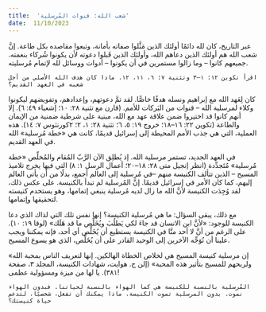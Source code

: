 ```yaml
---
title:  'شعب الله: قنوات المُرسلية'
date:  11/10/2023
---
```


عبر التاريخ، كان لله دائمًا أولئك الذين مَثَّلوا صفاته بأمانة، وتبعوا مقاصده بكل طاعة. إنَّ شعب الله هم أولئك الذين دعاهم الله، وأولئك الذين قَبلوا دعوته لأن يكونوا شُركاء بنعمته. جميعهم كانوا – وما زالوا مستمرين في أن يكونوا – أدوات ووسائل لله لإتمام مُرسليته.

`اقرأ تكوين ١٢: ١–٣ وتثنية ٧: ٦، ١١، ١٢. ماذا كان هدف الله الأصلي من أجل شعبه في العهد القديم؟`

كان لِعَهد الله مع إبراهيم ونسله هدفًا خاصًّا. لقد تمَّ دعوتهم، وإعدادهم، وتفويضهم ليكونوا وكلاء لمرسلية الله – قنوات من البَركات للأمم. (قارن مع تثنية ٢٨: ١٠؛ إشعياء ٤٩: ٦). إلا أنهم كانوا قد اختيروا ضمن علاقة عهد مع الله، مبنية على شرطية ضمنية من الإيمان والطاعة (تكوين ٢٢: ١٦–١٨؛ خروج ١٩: ٥، ٦؛ تثنية ٢٨: ١، ٢؛ ٢كورنثوس ٧: ١٤). هذه العملية، التي هي جذب الأمم المحيطة إلى إسرائيل قديمًا، كانت هي «خطة مُرسلية» الله في العهد القديم.

في العهد الجديد، تستمر مرسلية الله. إذ يُطلِق الآن الرَّبّ المُقام والمُخلِّص «خطة مُرسلية» مُتَجدِّدة (انظر إنجيل متى ٢٨: ١٨–٢٠؛ أعمال الرسل ١: ٨) التي فيها يخرج تلاميذ المسيح – الذين تتألف الكنيسة منهم –في مُرسلية إلى العالم أجمع، بدلًا من أن يأتي العالم إليهم، كما كان الأمر في إسرائيل قديمًا. إنَّ المُرسلية لم تبدأ بالكنيسة. على عكس ذلك، لقد وُجِدَت الكنيسة لأنَّ الله ما زال لديه مُرسلية ينبغي إتمامها، وهو يستخدم كنيسته لتحقيقها وإتمامها.

مع ذلك، يبقى السؤال: ما هي مُرسلية الكنيسة؟ إنها نفس تلك التي لذاك الذي دعا الكنيسة للوجود: «لأنَّ ابن الانسان قد جاءَ لكي يَطلُبَ ويُخَلِّص ما قد هَلَك»  (لوقا ١٩: ١٠). على الرغم من أنَّ لا أحد منَّا في الكنيسة يستطيع أن يُخَلِّص أي أحد، فإنه يمكننا ويجب علينا أن نُوَجِّه الآخرين إلى الوحيد القادر على أن يُخَلِّص، الذي هو يسوع المسيح.

«إن مرسلية كنيسة المسيح هي لخلاص الخطاة الهالكين. إنها لتعريف الناس بمحبة الله ولربحهم للمسيح بتأثير هذه المحبة» (إلن ج. هوايت، شهادات الكنيسة، المجلد ٣، صفحة ٣٨١).  يا لها من ميزة ومسؤولية عظمى!

`المُرسلية بالنسبة للكنيسة هي كما الهواء بالنسبة لحياتنا. فبدون الهواء نموت. بدون المرسلية تموت الكنيسة. ماذا يمكنك أن تفعل، شخصيًا، لتدعم حياة كنيستك؟`